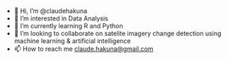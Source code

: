 - 👋 Hi, I’m @claudehakuna
- 👀 I’m interested in Data Analysis
- 🌱 I’m currently learning R and Python
- 💞️ I’m looking to collaborate on satelite imagery change detection using machine learning & artificial intelligence
- 📫 How to reach me claude.hakuna@gmail.com

<!---
claudehakuna/claudehakuna is a ✨ special ✨ repository because its `README.md` (this file) appears on your GitHub profile.
You can click the Preview link to take a look at your changes.
--->
